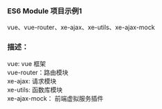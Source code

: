 ### ES6 Module 项目示例1
vue、vue-router、xe-ajax、xe-utils、xe-ajax-mock

### 描述：
vue: vue 框架<br/>
vue-router：路由模块<br/>
xe-ajax: 请求模块<br/>
xe-utils: 函数库模块<br/>
xe-ajax-mock： 前端虚拟服务插件
